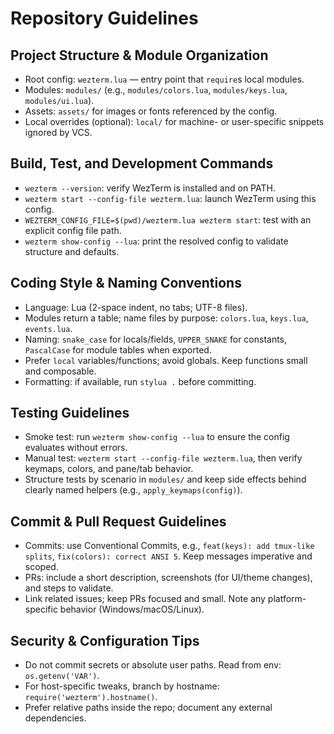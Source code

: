 # Repository Guidelines

## Project Structure & Module Organization
- Root config: `wezterm.lua` — entry point that `require`s local modules.
- Modules: `modules/` (e.g., `modules/colors.lua`, `modules/keys.lua`, `modules/ui.lua`).
- Assets: `assets/` for images or fonts referenced by the config.
- Local overrides (optional): `local/` for machine- or user-specific snippets ignored by VCS.

## Build, Test, and Development Commands
- `wezterm --version`: verify WezTerm is installed and on PATH.
- `wezterm start --config-file wezterm.lua`: launch WezTerm using this config.
- `WEZTERM_CONFIG_FILE=$(pwd)/wezterm.lua wezterm start`: test with an explicit config file path.
- `wezterm show-config --lua`: print the resolved config to validate structure and defaults.

## Coding Style & Naming Conventions
- Language: Lua (2-space indent, no tabs; UTF-8 files).
- Modules return a table; name files by purpose: `colors.lua`, `keys.lua`, `events.lua`.
- Naming: `snake_case` for locals/fields, `UPPER_SNAKE` for constants, `PascalCase` for module tables when exported.
- Prefer `local` variables/functions; avoid globals. Keep functions small and composable.
- Formatting: if available, run `stylua .` before committing.

## Testing Guidelines
- Smoke test: run `wezterm show-config --lua` to ensure the config evaluates without errors.
- Manual test: `wezterm start --config-file wezterm.lua`, then verify keymaps, colors, and pane/tab behavior.
- Structure tests by scenario in `modules/` and keep side effects behind clearly named helpers (e.g., `apply_keymaps(config)`).

## Commit & Pull Request Guidelines
- Commits: use Conventional Commits, e.g., `feat(keys): add tmux-like splits`, `fix(colors): correct ANSI 5`. Keep messages imperative and scoped.
- PRs: include a short description, screenshots (for UI/theme changes), and steps to validate.
- Link related issues; keep PRs focused and small. Note any platform-specific behavior (Windows/macOS/Linux).

## Security & Configuration Tips
- Do not commit secrets or absolute user paths. Read from env: `os.getenv('VAR')`.
- For host-specific tweaks, branch by hostname: `require('wezterm').hostname()`.
- Prefer relative paths inside the repo; document any external dependencies.

